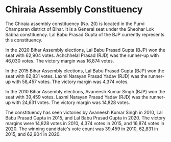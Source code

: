 # Chiraia Assembly Constituency

The Chiraia assembly constituency (No. 20) is located in the Purvi Champaran district of Bihar. It is a General seat under the Sheohar Lok Sabha constituency. Lal Babu Prasad Gupta of the BJP currently represents this constituency.

In the 2020 Bihar Assembly elections, Lal Babu Prasad Gupta (BJP) won the seat with 62,904 votes. Achchhelal Prasad (RJD) was the runner-up with 46,030 votes. The victory margin was 16,874 votes.

In the 2015 Bihar Assembly elections, Lal Babu Prasad Gupta (BJP) won the seat with 62,831 votes. Laxmi Narayan Prasad Yadav (RJD) was the runner-up with 58,457 votes. The victory margin was 4,374 votes.

In the 2010 Bihar Assembly elections, Avaneesh Kumar Singh (BJP) won the seat with 39,459 votes. Laxmi Narayan Prasad Yadav (RJD) was the runner-up with 24,631 votes. The victory margin was 14,828 votes.

The constituency has seen victories by Avaneesh Kumar Singh in 2010, Lal Babu Prasad Gupta in 2015, and Lal Babu Prasad Gupta in 2020. The victory margins were 14,828 votes in 2010, 4,374 votes in 2015, and 16,874 votes in 2020. The winning candidate's vote count was 39,459 in 2010, 62,831 in 2015, and 62,904 in 2020.
